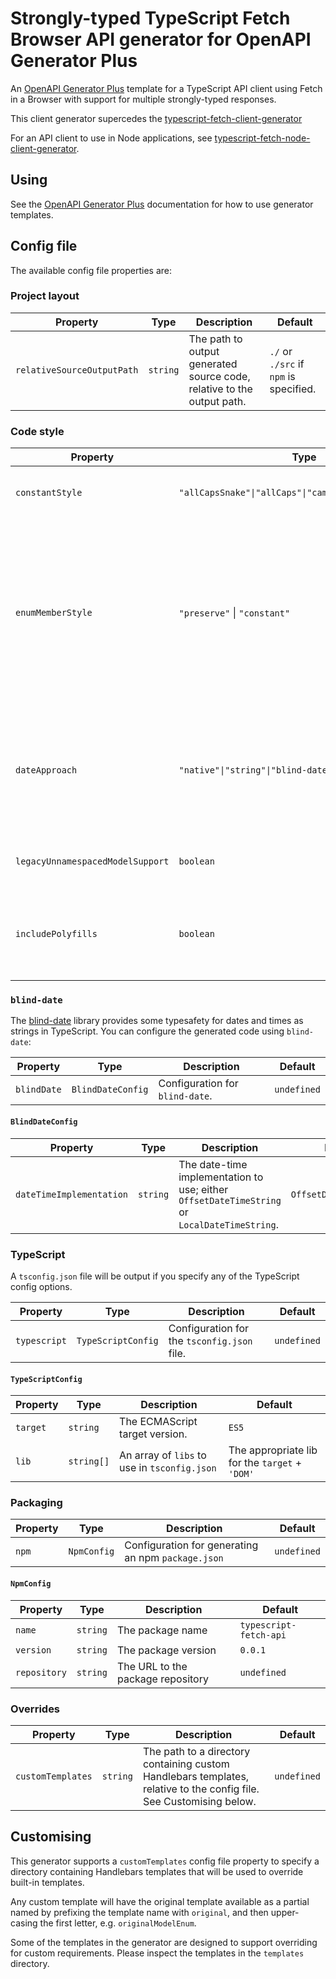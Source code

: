 # Strongly-typed TypeScript Fetch Browser API generator for OpenAPI Generator Plus

An [OpenAPI Generator Plus](https://github.com/karlvr/openapi-generator-plus) template for a TypeScript API client using Fetch in a Browser
with support for multiple strongly-typed responses.

This client generator supercedes the [typescript-fetch-client-generator](../typescript-fetch-client)

For an API client to use in Node applications, see [typescript-fetch-node-client-generator](../typescript-fetch-node-client).

## Using

See the [OpenAPI Generator Plus](https://github.com/karlvr/openapi-generator-plus) documentation for how to use
generator templates.

## Config file

The available config file properties are:

### Project layout

|Property|Type|Description|Default|
|--------|----|-----------|-------|
|`relativeSourceOutputPath`|`string`|The path to output generated source code, relative to the output path.|`./` or `./src` if `npm` is specified.|

### Code style

|Property|Type|Description|Default|
|--------|----|-----------|-------|
|`constantStyle`|`"allCapsSnake"\|"allCaps"\|"camelCase"\|"pascalCase"`|The style to use for constant naming.|`"pascalCase"`|
|`enumMemberStyle`|`"preserve"` \| `"constant"`|The style to use for enum member names: `preserve` _attempts_ to match the enum member name to the literal enum value from the spec; `constant` uses the `constantStyle` rules.|`"constant"`|
|`dateApproach`|`"native"\|"string"\|"blind-date"`|Whether to use `string` for date and time and `Date` for date-time, or just `string`, or whether to use [`blind-date`](https://npmjs.com/blind-date) for dates and times.|`native`|
|`legacyUnnamespacedModelSupport`|`boolean`|Generate unnamespaced versions of the models.|`false`|
|`includePolyfills`|`boolean`|Include polyfills for features that browsers might not support or support well.|`true`|

### `blind-date`

The [blind-date](https://npmjs.com/blind-date) library provides some typesafety for dates and times as strings
in TypeScript. You can configure the generated code using `blind-date`:

|Property|Type|Description|Default|
|--------|----|-----------|-------|
|`blindDate`|`BlindDateConfig`|Configuration for `blind-date`.|`undefined`|

#### `BlindDateConfig`

|Property|Type|Description|Default|
|--------|----|-----------|-------|
|`dateTimeImplementation`|`string`|The date-time implementation to use; either `OffsetDateTimeString` or `LocalDateTimeString`.|`OffsetDateTimeString`|

### TypeScript

A `tsconfig.json` file will be output if you specify any of the TypeScript config options.

|Property|Type|Description|Default|
|--------|----|-----------|-------|
|`typescript`|`TypeScriptConfig`|Configuration for the `tsconfig.json` file.|`undefined`|

#### `TypeScriptConfig`

|Property|Type|Description|Default|
|--------|----|-----------|-------|
|`target`|`string`|The ECMAScript target version.|`ES5`|
|`lib`|`string[]`|An array of `libs` to use in `tsconfig.json`|The appropriate lib for the `target` + `'DOM'`|

### Packaging

|Property|Type|Description|Default|
|--------|----|-----------|-------|
|`npm`|`NpmConfig`|Configuration for generating an npm `package.json`|`undefined`|

#### `NpmConfig`

|Property|Type|Description|Default|
|--------|----|-----------|-------|
|`name`|`string`|The package name|`typescript-fetch-api`|
|`version`|`string`|The package version|`0.0.1`|
|`repository`|`string`|The URL to the package repository|`undefined`|

### Overrides

|Property|Type|Description|Default|
|--------|----|-----------|-------|
|`customTemplates`|`string`|The path to a directory containing custom Handlebars templates, relative to the config file. See Customising below.|`undefined`|

## Customising

This generator supports a `customTemplates` config file property to specify a directory containing Handlebars templates that will be used to override built-in templates.

Any custom template will have the original template available as a partial named by prefixing the template name with `original`, and then upper-casing the first letter, e.g. `originalModelEnum`.

Some of the templates in the generator are designed to support overriding for custom requirements. Please inspect the templates in the `templates` directory.
